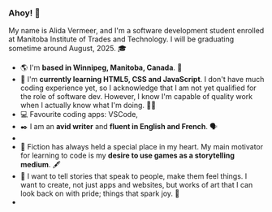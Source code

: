 ### Ahoy! 👋

My name is Alida Vermeer, and I'm a software development student enrolled at Manitoba Institute of Trades and Technology. I will be graduating sometime around August, 2025. 🎓
- 🌎 I'm **based in Winnipeg, Manitoba, Canada**. 🍁
- 🌱 I'm **currently learning HTML5, CSS and JavaScript**. I don't have much coding experience yet, so I acknowledge that I am not yet qualified for the role of software dev. However, I know I'm capable of quality work when I actually know what I'm doing. 🧑‍💻 
- 💻 Favourite coding apps: VSCode, 
- ✒️ I am an **avid writer** and **fluent in English and French**. 🗣️ 
- 
- 📖 Fiction has always held a special place in my heart. My main motivator for learning to code is my **desire to use games as a storytelling medium**. 🖋️ 
- 🥅 I want to tell stories that speak to people, make them feel things. I want to create, not just apps and websites, but works of art that I can look back on with pride; things that spark joy. 👾 
- 



<!--
**alidaVermeer/alidaVermeer** is a ✨ _special_ ✨ repository because its `README.md` (this file) appears on your GitHub profile.

Here are some ideas to get you started:

- 🔭 I’m currently working on ...
- 🌱 I’m currently learning ...
- 👯 I’m looking to collaborate on ...
- 🤔 I’m looking for help with ...
- 💬 Ask me about ...
- 📫 How to reach me: ...
- 😄 Pronouns: ...
- ⚡ Fun fact: ...
-->
